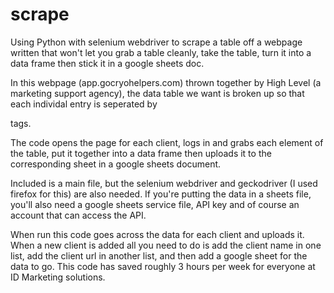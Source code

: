 # scrape
Using Python with selenium webdriver to scrape a table off a webpage written that won't let you grab a table cleanly, take the table, turn it into a data frame then stick it in a google sheets doc. 

In this webpage (app.gocryohelpers.com) thrown together by High Level (a marketing support agency), the data table we want is broken up so that each individal entry is seperated by <div> tags. 
  
The code opens the page for each client, logs in and grabs each element of the table, put it together into a data frame then uploads it to the corresponding sheet in a google sheets document. 

Included is a main file, but the selenium webdriver and geckodriver (I used firefox for this) are also needed. If you're putting the data in a sheets file, you'll also need a google sheets service file, API key and of course an account that can access the API. 

When run this code goes across the data for each client and uploads it. When a new client is added all you need to do is add the client name in one list, add the client url in another list, and then add a google sheet for the data to go. This code has saved roughly 3 hours per week for everyone at ID Marketing solutions. 
